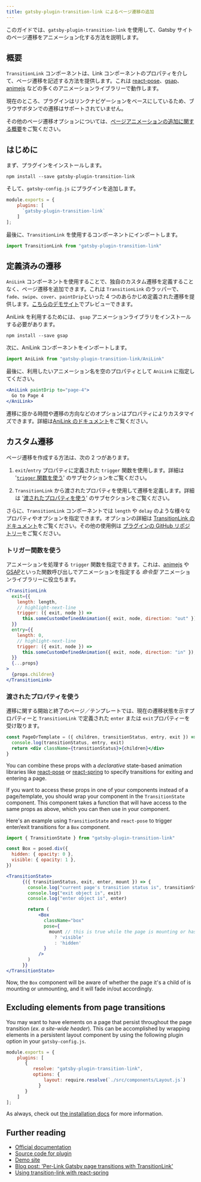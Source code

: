 ```yaml
---
title: gatsby-plugin-transition-link によるページ遷移の追加
---
```


このガイドでは、`gatsby-plugin-transition-link` を使用して、Gatsby サイトのページ遷移をアニメーション化する方法を説明します。

## 概要

`TransitionLink` コンポーネントは、Link コンポーネントのプロパティを介して、ページ遷移を記述する方法を提供します。これは [react-pose](https://popmotion.io/pose/)、[gsap](https://greensock.com/)、[animejs](https://animejs.com/) などの多くのアニメーションライブラリーで動作します。

現在のところ、プラグインはリンクナビゲーションをベースにしているため、ブラウザボタンでの遷移はサポートされていません。

その他のページ遷移オプションについては、[ページアニメーションの追加に関する概要](/docs/adding-page-transitions)をご覧ください。

## はじめに

まず、プラグインをインストールします。

```shell
npm install --save gatsby-plugin-transition-link
```

そして、`gatsby-config.js` にプラグインを追加します。

```javascript:title=gatsby-config.js
module.exports = {
    plugins: [
      `gatsby-plugin-transition-link`
    ]
];
```

最後に、`TransitionLink` を使用するコンポーネントにインポートします。

```javascript
import TransitionLink from "gatsby-plugin-transition-link"
```

## 定義済みの遷移

`AniLink` コンポーネントを使用することで、独自のカスタム遷移を定義することなく、ページ遷移を追加できます。これは `TransitionLink` のラッパーで、`fade`、`swipe`、`cover`、`paintDrip`といった 4 つのあらかじめ定義された遷移を提供します。[こちらのデモサイト](https://gatsby-plugin-transition-link.netlify.com/)でプレビューできます。

AniLink を利用するためには、 `gsap` アニメーションライブラリをインストールする必要があります。

```shell
npm install --save gsap
```

次に、AniLink コンポーネントをインポートします。

```jsx
import AniLink from "gatsby-plugin-transition-link/AniLink"
```

最後に、利用したいアニメーション名を空のプロパティとして `AniLink` に指定してください。

```jsx
<AniLink paintDrip to="page-4">
  Go to Page 4
</AniLink>
```

遷移に掛かる時間や遷移の方向などのオプションはプロパティによりカスタマイズできます。詳細は[AniLink のドキュメント](https://transitionlink.tylerbarnes.ca/docs/anilink/)をご覧ください。

## カスタム遷移

ページ遷移を作成する方法は、次の 2 つがあります。

1. `exit`/`entry` プロパティに定義された `trigger` 関数を使用します。詳細は '[`trigger` 関数を使う](#using-the-trigger-function)' のサブセクションをご覧ください。

2. `TransitionLink` から渡されたプロパティを使用して遷移を定義します。詳細は '[渡されたプロパティを使う](#using-passed-props)' のサブセクションをご覧ください。

さらに、`TransitionLink` コンポーネントでは `length` や `delay` のような様々なプロパティやオプションを指定できます。オプションの詳細は [TransitionLink のドキュメント](https://transitionlink.tylerbarnes.ca/docs/transitionlink/)をご覧ください。その他の使用例は [プラグインの GitHub リポジトリー](https://github.com/TylerBarnes/gatsby-plugin-transition-link)をご覧ください。

### トリガー関数を使う

アニメーションを処理する `trigger` 関数を指定できます。これは、[animejs](https://animejs.com/) や [GSAP](https://greensock.com/gsap)といった関数呼び出しでアニメーションを指定する _命令型_ アニメーションライブラリーに役立ちます。

```jsx
<TransitionLink
  exit={{
    length: length,
    // highlight-next-line
    trigger: ({ exit, node }) =>
      this.someCustomDefinedAnimation({ exit, node, direction: "out" }),
  }}
  entry={{
    length: 0,
    // highlight-next-line
    trigger: ({ exit, node }) =>
      this.someCustomDefinedAnimation({ exit, node, direction: "in" }),
  }}
  {...props}
>
  {props.children}
</TransitionLink>
```

### 渡されたプロパティを使う

遷移に関する開始と終了のページ／テンプレートでは、現在の遷移状態を示すプロパティーと `TransitionLink` で定義された `enter` または `exit`プロパティーを受け取ります。

```jsx
const PageOrTemplate = ({ children, transitionStatus, entry, exit }) => {
  console.log(transitionStatus, entry, exit)
  return <div className={transitionStatus}>{children}</div>
}
```

You can combine these props with a _declarative_ state-based animation libraries like [react-pose](https://popmotion.io/pose/) or [react-spring](http://react-spring.surge.sh/) to specify transitions for exiting and entering a page.

If you want to access these props in one of your components instead of a page/template, you should wrap your component in the `TransitionState` component. This component takes a function that will have access to the same props as above, which you can then use in your component.

Here's an example using `TransitionState` and `react-pose` to trigger enter/exit transitions for a `Box` component.

```jsx
import { TransitionState } from "gatsby-plugin-transition-link"

const Box = posed.div({
  hidden: { opacity: 0 },
  visible: { opacity: 1 },
})

<TransitionState>
      {({ transitionStatus, exit, enter, mount }) => {
        console.log("current page's transition status is", transitionStatus)
        console.log("exit object is", exit)
        console.log("enter object is", enter)

        return (
            <Box
              className="box"
              pose={
                mount // this is true while the page is mounting or has mounted
                  ? 'visible'
                  : 'hidden'
              }
            />
        )
      }}
</TransitionState>
```

Now, the `Box` component will be aware of whether the page it's a child of is mounting or unmounting, and it will fade in/out accordingly.

## Excluding elements from page transitions

You may want to have elements on a page that persist throughout the page transition (_ex. a site-wide header_). This can be accomplished by wrapping elements in a persistent layout component by using the following plugin option in your `gatsby-config.js`.

```javascript
module.exports = {
    plugins: [
       {
          resolve: "gatsby-plugin-transition-link",
          options: {
              layout: require.resolve(`./src/components/Layout.js`)
            }
       }
    ]
];
```

As always, check out [the installation docs](https://transitionlink.tylerbarnes.ca/docs/transitionportal/) for more information.

## Further reading

- [Official documentation](https://transitionlink.tylerbarnes.ca/docs/)
- [Source code for plugin](https://github.com/TylerBarnes/gatsby-plugin-transition-link)
- [Demo site](https://gatsby-plugin-transition-link.netlify.com/)
- [Blog post: 'Per-Link Gatsby page transitions with TransitionLink'](/blog/2018-12-04-per-link-gatsby-page-transitions-with-transitionlink/)
- [Using transition-link with react-spring](https://github.com/TylerBarnes/gatsby-plugin-transition-link/issues/34)

